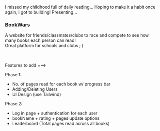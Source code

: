I missed my childhood full of daily reading...
Hoping to make it a habit once again, I got to building! Presenting...

<h3>BookWars</h3>
A website for friends/classmates/clubs to race and compete to see how many books each person can read!<br>
Great platform for schools and clubs ; )

<br><br>
Features to add ===> 

Phase 1:
- No. of pages read for each book w/ progress bar
- Adding/Deleting Users
- UI Design (use Tailwind)

Phase 2:
- Log in page + authentication for each user
- bookName + rating + pages update options
- Leaderboard (Total pages read across all books)

